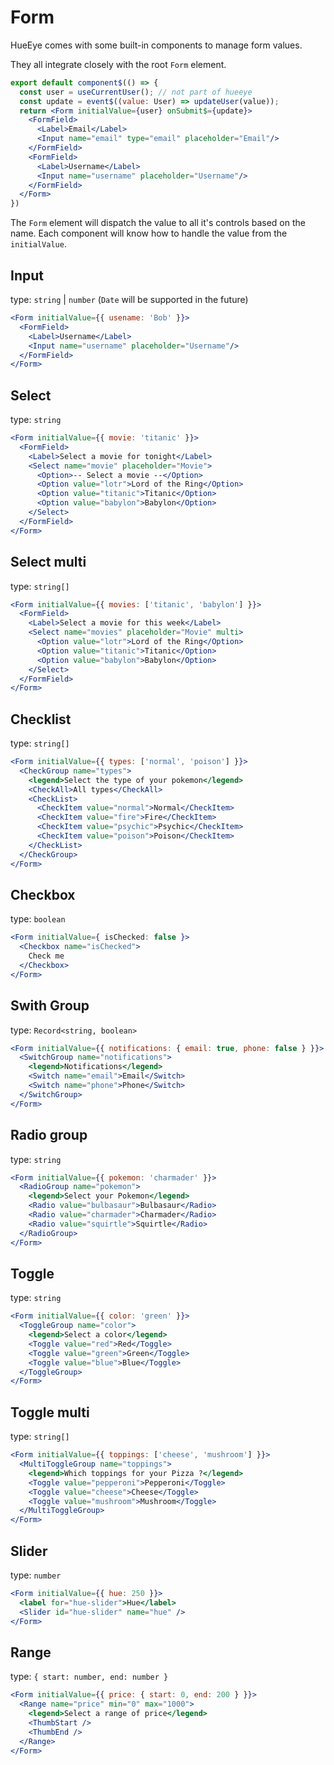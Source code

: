 # Form
HueEye comes with some built-in components to manage form values.

They all integrate closely with the root `Form` element. 

```jsx
export default component$(() => {
  const user = useCurrentUser(); // not part of hueeye
  const update = event$((value: User) => updateUser(value));
  return <Form initialValue={user} onSubmit$={update}>
    <FormField>
      <Label>Email</Label>
      <Input name="email" type="email" placeholder="Email"/>
    </FormField>
    <FormField>
      <Label>Username</Label>
      <Input name="username" placeholder="Username"/>
    </FormField>
  </Form>
})
```

The `Form` element will dispatch the value to all it's controls based on the name.
Each component will know how to handle the value from the `initialValue`.

## Input
type: `string` | `number` (`Date` will be supported in the future)
```jsx
<Form initialValue={{ usename: 'Bob' }}>
  <FormField>
    <Label>Username</Label>
    <Input name="username" placeholder="Username"/>
  </FormField>
</Form>
```

## Select
type: `string`
```jsx
<Form initialValue={{ movie: 'titanic' }}>
  <FormField>
    <Label>Select a movie for tonight</Label>
    <Select name="movie" placeholder="Movie">
      <Option>-- Select a movie --</Option>
      <Option value="lotr">Lord of the Ring</Option>
      <Option value="titanic">Titanic</Option>
      <Option value="babylon">Babylon</Option>
    </Select>
  </FormField>
</Form>
```

## Select multi
type: `string[]`
```jsx
<Form initialValue={{ movies: ['titanic', 'babylon'] }}>
  <FormField>
    <Label>Select a movie for this week</Label>
    <Select name="movies" placeholder="Movie" multi>
      <Option value="lotr">Lord of the Ring</Option>
      <Option value="titanic">Titanic</Option>
      <Option value="babylon">Babylon</Option>
    </Select>
  </FormField>
</Form>
```

## Checklist
type: `string[]`
```jsx
<Form initialValue={{ types: ['normal', 'poison'] }}>
  <CheckGroup name="types">
    <legend>Select the type of your pokemon</legend>
    <CheckAll>All types</CheckAll>
    <CheckList>
      <CheckItem value="normal">Normal</CheckItem>
      <CheckItem value="fire">Fire</CheckItem>
      <CheckItem value="psychic">Psychic</CheckItem>
      <CheckItem value="poison">Poison</CheckItem>
    </CheckList>
  </CheckGroup>
</Form>
```

## Checkbox
type: `boolean`
```jsx
<Form initialValue={ isChecked: false }>
  <Checkbox name="isChecked">
    Check me
  </Checkbox>
</Form>
```

## Swith Group
type: `Record<string, boolean>`
```jsx
<Form initialValue={{ notifications: { email: true, phone: false } }}>
  <SwitchGroup name="notifications">
    <legend>Notifications</legend>
    <Switch name="email">Email</Switch>
    <Switch name="phone">Phone</Switch>
  </SwitchGroup>
</Form>
```

## Radio group
type: `string`
```jsx
<Form initialValue={{ pokemon: 'charmader' }}>
  <RadioGroup name="pokemon">
    <legend>Select your Pokemon</legend>
    <Radio value="bulbasaur">Bulbasaur</Radio>
    <Radio value="charmader">Charmader</Radio>
    <Radio value="squirtle">Squirtle</Radio>
  </RadioGroup>
</Form>
```

## Toggle
type: `string`
```jsx
<Form initialValue={{ color: 'green' }}>
  <ToggleGroup name="color">
    <legend>Select a color</legend>
    <Toggle value="red">Red</Toggle>
    <Toggle value="green">Green</Toggle>
    <Toggle value="blue">Blue</Toggle>
  </ToggleGroup>
</Form>
```

## Toggle multi
type: `string[]`
```jsx
<Form initialValue={{ toppings: ['cheese', 'mushroom'] }}>
  <MultiToggleGroup name="toppings">
    <legend>Which toppings for your Pizza ?</legend>
    <Toggle value="pepperoni">Pepperoni</Toggle>
    <Toggle value="cheese">Cheese</Toggle>
    <Toggle value="mushroom">Mushroom</Toggle>
  </MultiToggleGroup>
</Form>
```

## Slider
type: `number`
```jsx
<Form initialValue={{ hue: 250 }}>
  <label for="hue-slider">Hue</label>
  <Slider id="hue-slider" name="hue" />
</Form>
```

## Range
type: `{ start: number, end: number }`
```jsx
<Form initialValue={{ price: { start: 0, end: 200 } }}>
  <Range name="price" min="0" max="1000">
    <legend>Select a range of price</legend>
    <ThumbStart />
    <ThumbEnd />
  </Range>
</Form>
```